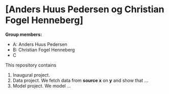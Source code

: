 # \[Anders Huus Pedersen og Christian Fogel Henneberg]

**Group members:**
- A: Anders Huus Pedersen
- B: Christian Fogel Henneberg
- C

This repository contains  
1. Inaugural project. 
2. Data project. We fetch data from **source x** on **y** and show that ...
3. Model project. We model ...
